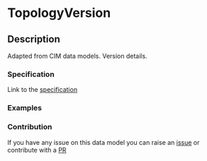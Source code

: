 # TopologyVersion

## Description 

Adapted from CIM data models. Version details.
### Specification

Link to the [specification](https://smart-data-models.github.io/dataModel.EnergyCIM/TopologyVersion/doc/spec.md)
### Examples
### Contribution

 If you have any issue on this data model you can raise an [issue](https://github.com/smart-data-models/dataModel.EnergyCIM/issues)  or contribute with a [PR](https://github.com/smart-data-models/dataModel.EnergyCIM/pulls)